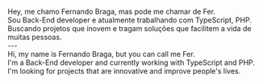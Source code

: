  <p align="left">Hey, me chamo Fernando Braga, mas pode me chamar de Fer.<br>
 Sou Back-End developer e atualmente trabalhando com TypeScript, PHP.<br>
 Buscando projetos que inovem e tragam soluções que facilitem
 a vida de muitas pessoas.<br>
 ---<br>
 Hi, my name is Fernando Braga, but you can call me Fer. <br>
 I'm a Back-End developer and currently working with TypeScript and PHP. <br>
 I'm looking for projects that are innovative and improve people's lives.<br>
 </p>
 
